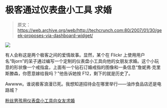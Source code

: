 # 极客通过仪表盘小工具 求婚

> 原文：<https://web.archive.org/web/http://techcrunch.com:80/2007/01/30/geek-proposes-via-dashboard-widget/>

![](img/0971fc7ea605523264a7f42a5ab3bb11.png)

有人会称这是两个极客之间的爱情故事。显然，某个在 Flickr 上使用用户名“Bjorn”的呆子通过编写一个定制的仪表盘小工具向他的女朋友求婚。这个小玩意的形状像一个戒指盒，上面有一个钻石订婚戒指的图像和一条信息“詹妮弗·克里斯滕森，你愿意嫁给我吗？”他告诉她按 F12，剩下的就是历史了。

Awwww。谁说极客浪漫已死。我想知道招待会在哪里举行——油炸食品店还是电路城？

[粉丝男孩用仪表盘小工具向女友求婚](https://web.archive.org/web/20140824172158/http://gizmodo.com/gadgets/software/fanboy-proposes-to-girlfriend-with-dashboard-widget-232496.php)